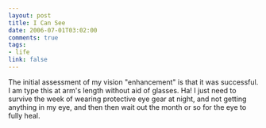 ```yaml
--- 
layout: post
title: I Can See
date: 2006-07-01T03:02:00
comments: true
tags:
- life
link: false
---
```

The initial assessment of my vision "enhancement" is that it was successful. I am type this at arm's length without aid of glasses. Ha! I just need to survive the week of wearing protective eye gear at night, and not getting anything in my eye, and then then wait out the month or so for the eye to fully heal.
